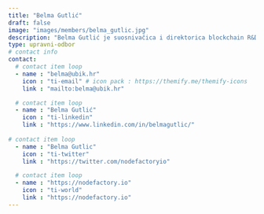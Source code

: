 ```yaml
---
title: "Belma Gutlić"
draft: false
image: "images/members/belma_gutlic.jpg"
description: "Belma Gutlić je suosnivačica i direktorica blockchain R&D tvrtke NodeFactory, inženjerka te organizatorica BUIDL meetupa."
type: upravni-odbor
# contact info
contact:
  # contact item loop
  - name : "belma@ubik.hr"
    icon : "ti-email" # icon pack : https://themify.me/themify-icons
    link : "mailto:belma@ubik.hr"

  # contact item loop
  - name : "Belma Gutlić"
    icon : "ti-linkedin"
    link : "https://www.linkedin.com/in/belmagutlic/"
    
# contact item loop
  - name : "Belma Gutlic"
    icon : "ti-twitter"
    link : "https://twitter.com/nodefactoryio"

  # contact item loop
  - name : "https://nodefactory.io"
    icon : "ti-world"
    link : "https://nodefactory.io"
---
```

